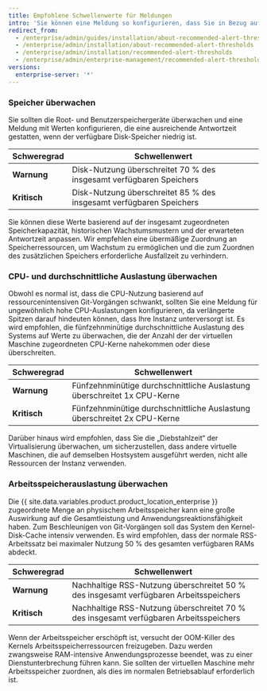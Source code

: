 ```yaml
---
title: Empfohlene Schwellenwerte für Meldungen
intro: 'Sie können eine Meldung so konfigurieren, dass Sie in Bezug auf Systemressourcenprobleme benachrichtigt werden, bevor sie sich auf die Leistung Ihrer {{ site.data.variables.product.prodname_ghe_server }}-Appliance auswirken.'
redirect_from:
  - /enterprise/admin/guides/installation/about-recommended-alert-thresholds/
  - /enterprise/admin/installation/about-recommended-alert-thresholds
  - /enterprise/admin/installation/recommended-alert-thresholds
  - /enterprise/admin/enterprise-management/recommended-alert-thresholds
versions:
  enterprise-server: '*'
---
```


### Speicher überwachen

Sie sollten die Root- und Benutzerspeichergeräte überwachen und eine Meldung mit Werten konfigurieren, die eine ausreichende Antwortzeit gestatten, wenn der verfügbare Disk-Speicher niedrig ist.

| Schweregrad  | Schwellenwert                                                       |
| ------------ | ------------------------------------------------------------------- |
| **Warnung**  | Disk-Nutzung überschreitet 70 % des insgesamt verfügbaren Speichers |
| **Kritisch** | Disk-Nutzung überschreitet 85 % des insgesamt verfügbaren Speichers |

Sie können diese Werte basierend auf der insgesamt zugeordneten Speicherkapazität, historischen Wachstumsmustern und der erwarteten Antwortzeit anpassen. Wir empfehlen eine übermäßige Zuordnung an Speicherressourcen, um Wachstum zu ermöglichen und die zum Zuordnen des zusätzlichen Speichers erforderliche Ausfallzeit zu verhindern.

### CPU- und durchschnittliche Auslastung überwachen

Obwohl es normal ist, dass die CPU-Nutzung basierend auf ressourcenintensiven Git-Vorgängen schwankt, sollten Sie eine Meldung für ungewöhnlich hohe CPU-Auslastungen konfigurieren, da verlängerte Spitzen darauf hindeuten können, dass Ihre Instanz unterversorgt ist. Es wird empfohlen, die fünfzehnminütige durchschnittliche Auslastung des Systems auf Werte zu überwachen, die der Anzahl der der virtuellen Maschine zugeordneten CPU-Kerne nahekommen oder diese überschreiten.

| Schweregrad  | Schwellenwert                                                            |
| ------------ | ------------------------------------------------------------------------ |
| **Warnung**  | Fünfzehnminütige durchschnittliche Auslastung überschreitet 1x CPU-Kerne |
| **Kritisch** | Fünfzehnminütige durchschnittliche Auslastung überschreitet 2x CPU-Kerne |

Darüber hinaus wird empfohlen, dass Sie die „Diebstahlzeit“ der Virtualisierung überwachen, um sicherzustellen, dass andere virtuelle Maschinen, die auf demselben Hostsystem ausgeführt werden, nicht alle Ressourcen der Instanz verwenden.

### Arbeitsspeicherauslastung überwachen

Die {{ site.data.variables.product.product_location_enterprise }} zugeordnete Menge an physischem Arbeitsspeicher kann eine große Auswirkung auf die Gesamtleistung und Anwendungsreaktionsfähigkeit haben. Zum Beschleunigen von Git-Vorgängen soll das System den Kernel-Disk-Cache intensiv verwenden. Es wird empfohlen, dass der normale RSS-Arbeitssatz bei maximaler Nutzung 50 % des gesamten verfügbaren RAMs abdeckt.

| Schweregrad  | Schwellenwert                                                                         |
| ------------ | ------------------------------------------------------------------------------------- |
| **Warnung**  | Nachhaltige RSS-Nutzung überschreitet 50 % des insgesamt verfügbaren Arbeitsspeichers |
| **Kritisch** | Nachhaltige RSS-Nutzung überschreitet 70 % des insgesamt verfügbaren Arbeitsspeichers |

Wenn der Arbeitsspeicher erschöpft ist, versucht der OOM-Killer des Kernels Arbeitsspeicherressourcen freizugeben. Dazu werden zwangsweise RAM-intensive Anwendungsprozesse beendet, was zu einer Dienstunterbrechung führen kann. Sie sollten der virtuellen Maschine mehr Arbeitsspeicher zuordnen, als dies im normalen Betriebsablauf erforderlich ist.

